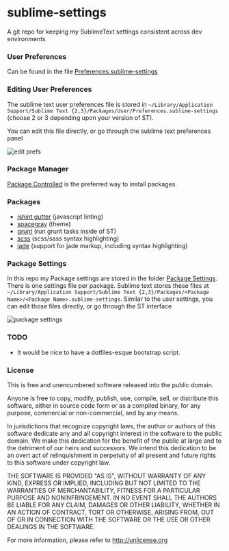 sublime-settings
================

A git repo for keeping my SublimeText settings consistent across dev environments

### User Preferences

Can be found in the file [Preferences.sublime-settings](./Preferences.sublime-settings)

### Editing User Preferences

The sublime text user preferences file is stored in `~/Library/Application Support/Sublime Text {2,3}/Packages/User/Preferences.sublime-settings` (choose 2 or 3 depending upon your version of ST).

You can edit this file directly, or go through the sublime text preferences panel

![edit prefs](http://i.imgur.com/kOyel51.png)

### Package Manager

[Package Controlled](https://sublime.wbond.net/) is the preferred way to install packages.

### Packages

* [jshint gutter](https://github.com/victorporof/Sublime-JSHint) (javascript linting)
* [spacegray](https://github.com/kkga/spacegray) (theme)
* [grunt](https://sublime.wbond.net/packages/Grunt) (run grunt tasks inside of ST)
* [scss](https://sublime.wbond.net/packages/SCSS) (scss/sass syntax highlighting)
* [jade](https://sublime.wbond.net/packages/Jade) (support for jade markup, including syntax highlighting)

### Package Settings

In this repo my Package settings are stored in the folder [Package Settings](./Package%20Settings). There is one settings file per package. Sublime text stores these files at 
`~/Library/Application Support/Sublime Text {2,3}/Packages/<Package Name>/<Package Name>.sublime-settings`. Similar to the user settings, you can edit those files directly, or go
through the ST interface 

![package settings](http://i.imgur.com/gMZjRmQ.png)

### TODO

* It would be nice to have a dotfiles-esque bootstrap script.

### License

This is free and unencumbered software released into the public domain.

Anyone is free to copy, modify, publish, use, compile, sell, or
distribute this software, either in source code form or as a compiled
binary, for any purpose, commercial or non-commercial, and by any
means.

In jurisdictions that recognize copyright laws, the author or authors
of this software dedicate any and all copyright interest in the
software to the public domain. We make this dedication for the benefit
of the public at large and to the detriment of our heirs and
successors. We intend this dedication to be an overt act of
relinquishment in perpetuity of all present and future rights to this
software under copyright law.

THE SOFTWARE IS PROVIDED "AS IS", WITHOUT WARRANTY OF ANY KIND,
EXPRESS OR IMPLIED, INCLUDING BUT NOT LIMITED TO THE WARRANTIES OF
MERCHANTABILITY, FITNESS FOR A PARTICULAR PURPOSE AND NONINFRINGEMENT.
IN NO EVENT SHALL THE AUTHORS BE LIABLE FOR ANY CLAIM, DAMAGES OR
OTHER LIABILITY, WHETHER IN AN ACTION OF CONTRACT, TORT OR OTHERWISE,
ARISING FROM, OUT OF OR IN CONNECTION WITH THE SOFTWARE OR THE USE OR
OTHER DEALINGS IN THE SOFTWARE.

For more information, please refer to <http://unlicense.org>
